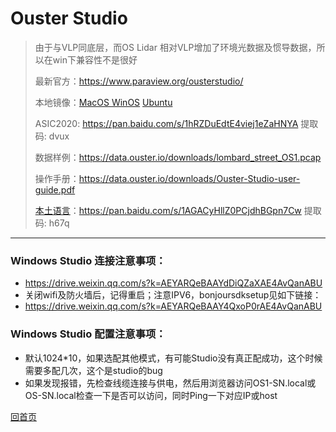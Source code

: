 # Ouster Studio

> 由于与VLP同底层，而OS Lidar 相对VLP增加了环境光数据及惯导数据，所以在win下兼容性不是很好
>
> 最新官方：https://www.paraview.org/ousterstudio/
>
> 本地镜像：[MacOS ](https://drive.weixin.qq.com/s?k=AEYARQeBAAYw82Q9l6AE4AvQanABU)   [WinOS](https://drive.weixin.qq.com/s?k=AEYARQeBAAYAnmmsgbAE4AvQanABU)    [Ubuntu](https://drive.weixin.qq.com/s?k=AEYARQeBAAYcYGXZuEAE4AvQanABU)
>
> ASIC2020: https://pan.baidu.com/s/1hRZDuEdtE4viej1eZaHNYA 提取码: dvux
>
> 数据样例：https://data.ouster.io/downloads/lombard_street_OS1.pcap
>
> 操作手册：https://data.ouster.io/downloads/Ouster-Studio-user-guide.pdf
>
> [本土语言](https://ouster.atlassian.net/wiki/spaces/SUPPORT/pages/924090373?atlOrigin=eyJpIjoiNTk4MWFjMjk3MzgxNGRlNzg0NjI5Njc0OGY3ODkwN2IiLCJwIjoiYyJ9)：https://pan.baidu.com/s/1AGACyHllZ0PCjdhBGpn7Cw 提取码: h67q

---
### Windows Studio 连接注意事项：

- https://drive.weixin.qq.com/s?k=AEYARQeBAAYdDiQZaXAE4AvQanABU
- 关闭wifi及防火墙后，记得重启；注意IPV6，bonjoursdksetup见如下链接：
- https://drive.weixin.qq.com/s?k=AEYARQeBAAY4QxoP0rAE4AvQanABU

### Windows Studio 配置注意事项：

- 默认1024*10，如果选配其他模式，有可能Studio没有真正配成功，这个时候需要多配几次，这个是studio的bug
- 如果发现报错，先检查线缆连接与供电，然后用浏览器访问OS1-SN.local或OS-SN.local检查一下是否可以访问，同时Ping一下对应IP或host

[回首页](README)